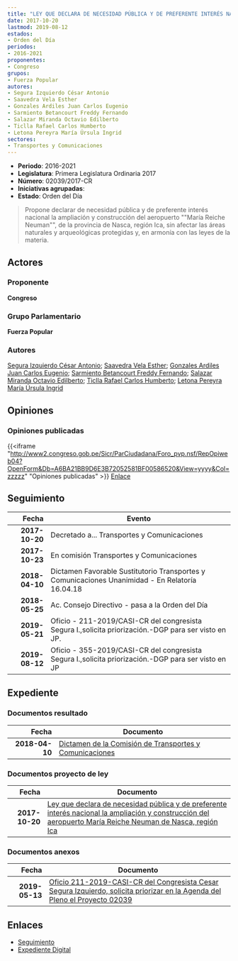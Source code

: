 ```yaml
---
title: "LEY QUE DECLARA DE NECESIDAD PÚBLICA Y DE PREFERENTE INTERÉS NACIONAL LA AMPLIACIÓN Y CONSTRUCCIÓN DEL AEROPUERTO 'MARIA REICHE NEUMAN' DE NASCA, REGIÓN INCA"
date: 2017-10-20
lastmod: 2019-08-12
estados:
- Orden del Día
periodos:
- 2016-2021
proponentes:
- Congreso
grupos:
- Fuerza Popular
autores:
- Segura Izquierdo César Antonio
- Saavedra Vela Esther
- Gonzales Ardiles Juan Carlos Eugenio
- Sarmiento Betancourt Freddy Fernando
- Salazar Miranda Octavio Edilberto
- Ticlla Rafael Carlos Humberto
- Letona Pereyra María Úrsula Ingrid
sectores:
- Transportes y Comunicaciones
---
```

- **Periodo**: 2016-2021
- **Legislatura**: Primera Legislatura Ordinaria 2017
- **Número**: 02039/2017-CR
- **Iniciativas agrupadas**: 
- **Estado**: Orden del Día

> Propone declarar de necesidad pública y de preferente interés nacional la ampliación y construcción del aeropuerto ""María Reiche Neuman"", de la provincia de Nasca, región Ica, sin afectar las áreas naturales y arqueológicas protegidas y, en armonía con las leyes de la materia.


## Actores

### Proponente

**Congreso**

### Grupo Parlamentario

**Fuerza Popular**

### Autores

[Segura Izquierdo César Antonio](mailto:mailto:csegura@congreso.gob.pe); [Saavedra Vela Esther](mailto:mailto:esaavedra@congreso.gob.pe); [Gonzales Ardiles Juan Carlos Eugenio](mailto:mailto:jgonzalesa@congreso.gob.pe); [Sarmiento Betancourt Freddy Fernando](mailto:mailto:fsarmiento@congreso.gob.pe); [Salazar Miranda Octavio Edilberto](mailto:mailto:osalazar@congreso.gob.pe); [Ticlla Rafael Carlos Humberto](mailto:mailto:cticlla@congreso.gob.pe); [Letona Pereyra María Úrsula Ingrid](mailto:mailto:mletona@congreso.gob.pe)

## Opiniones

### Opiniones publicadas

{{<iframe "http://www2.congreso.gob.pe/Sicr/ParCiudadana/Foro_pvp.nsf/RepOpiweb04?OpenForm&Db=A6BA21BB9D6E3B72052581BF00586520&View=yyyy&Col=zzzzz" "Opiniones publicadas" >}}
[Enlace](http://www2.congreso.gob.pe/Sicr/ParCiudadana/Foro_pvp.nsf/RepOpiweb04?OpenForm&Db=A6BA21BB9D6E3B72052581BF00586520&View=yyyy&Col=zzzzz)


## Seguimiento

| Fecha | Evento |
|------:|--------|
| **2017-10-20** | Decretado a... Transportes y Comunicaciones |
| **2017-10-23** | En comisión Transportes y Comunicaciones |
| **2018-04-10** | Dictamen Favorable Sustitutorio Transportes y Comunicaciones Unanimidad - En Relatoría 16.04.18 |
| **2018-05-25** | Ac. Consejo Directivo - pasa a la Orden del Día |
| **2019-05-21** | Oficio - 211-2019/CASI-CR del congresista Segura I.,solicita priorización.-DGP para ser visto en JP. |
| **2019-08-12** | Oficio - 355-2019/CASI-CR del congresista Segura I.,solicita priorización.-DGP para ser visto en JP |

## Expediente

### Documentos resultado

| Fecha | Documento |
|------:|-----------|
| **2018-04-10** | [Dictamen de la Comisión de Transportes y Comunicaciones](http://www.leyes.congreso.gob.pe/Documentos/2016_2021/Dictamenes/Proyectos_de_Ley/02039DC23MAY20180410.pdf) |

### Documentos proyecto de ley

| Fecha | Documento |
|------:|-----------|
| **2017-10-20** | [Ley que declara de necesidad pública y de preferente interés nacional la ampliación y construcción del aeropuerto María Reiche Neuman de Nasca, región Ica](http://www.leyes.congreso.gob.pe/Documentos/2016_2021/Proyectos_de_Ley_y_de_Resoluciones_Legislativas/PL0203920171020.pdf) |

### Documentos anexos

| Fecha | Documento |
|------:|-----------|
| **2019-05-13** | [Oficio 211-2019-CASI-CR del Congresista Cesar Segura Izquierdo, solicita priorizar en la Agenda del Pleno el Proyecto 02039](http://www.leyes.congreso.gob.pe/Documentos/2016_2021/Oficios/Congresistas/OFICIO-211-2019-CASI-CR.pdf) |

## Enlaces

- [Seguimiento](http://www2.congreso.gob.pe/Sicr/TraDocEstProc/CLProLey2016.nsf/f7fff46988ca05b1052578e100829cc7/80148a3be56c00e7052581bf005845f1?OpenDocument)
- [Expediente Digital](http://www2.congreso.gob.pe/Sicr/TraDocEstProc/CLProLey2016.nsf/f7fff46988ca05b1052578e100829cc7/80148a3be56c00e7052581bf005845f1?OpenDocument&Click=05257FB7005EB655.eb71d0cf91d8294e05256cdf006b5706/$Body/0.1C6C)

